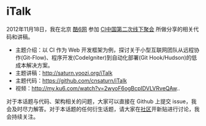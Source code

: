iTalk
=====

2012年11月18日，我在北京 [酷6网](http://ku6.com/) 参加 [CI中国第二次线下聚会](http://codeigniter.org.cn/forums/thread-14884-1-1.html) 所做分享的相关代码和讲稿。

* 主题介绍：以 CI 作为 Web 开发框架为例，探讨关于小型互联网团队从远程协作(Git-Flow)、程序开发(CodeIgniter)到自动化部署(Git Hook/Hudson)的低成本解决方案。
* 主题讲稿：http://saturn.yoozi.org/iTalk
* 主题代码：https://github.com/cnsaturn/iTalk
* 视频：http://my.ku6.com/watch?v=2wyoF6ogBcpIDVLVRveQAw..

对于本话题与代码、架构相关的问题，大家可以直接在 Github 上提交 issue，我会及时尽力解答。对于本话题的任何衍生话题，请大家在[社区](http://codeigniter.org.cn/)开新贴进行讨论，我会持续关注。